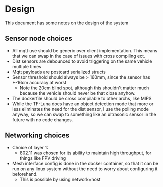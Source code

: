 # Design

This document has some notes on the design of the system

## Sensor node choices
- All mqtt use should be generic over client implementation. This means that we can swap in the case of issues with
cross compiling ect.
- Dist sensors are debounced to avoid triggering on the same vehicle multiple times
- Mqtt payloads are postcard serialized structs
- Sensor threshold should always be > 160mm, since the sensor has +-16cm accuracy at worst
  - Note the 20cm blind spot, although this shouldn't matter much because the vehicle should never be that close anyhow.
- The dockerfile should be cross compilable to other archs, like MIPS
- While the TF-Luna does have an object detection mode that more or less eliminates the need for the dist sensor, I use
the polling mode anyway, so we can swap to something like an ultrasonic sensor in the future with no code changes.

## Networking choices
- Choice of layer 1:
  - 802.11 was chosen for its ability to maintain high throughput, for things like FPV driving
- Mesh interface config is done in the docker container, so that it can be run on any linux system without the need
to worry about configuring it beforehand.
  - This is possible by using network=host